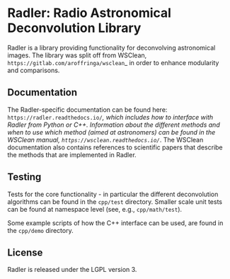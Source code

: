 # Radler: Radio Astronomical Deconvolution Library

Radler is a library providing functionality for deconvolving astronomical images. The library was split off from WSClean, `https://gitlab.com/aroffringa/wsclean`_ in order to enhance modularity and comparisons.

## Documentation

The Radler-specific documentation can be found here: `https://radler.readthedocs.io/`_, which includes how to interface with Radler from Python or C++. Information about the different methods and when to
use which method (aimed at astronomers) can be found in the WSClean manual, `https://wsclean.readthedocs.io/`_. The WSClean documentation also contains references to scientific papers that describe the methods that are implemented
in Radler.

## Testing
Tests for the core functionality - in particular the different deconvolution algorithms can be found in the `cpp/test` directory. Smaller scale unit tests can be found at namespace level (see, e.g., `cpp/math/test`).

Some example scripts of how the C++ interface can be used, are found in the `cpp/demo` directory.

## License
Radler is released under the LGPL version 3.
